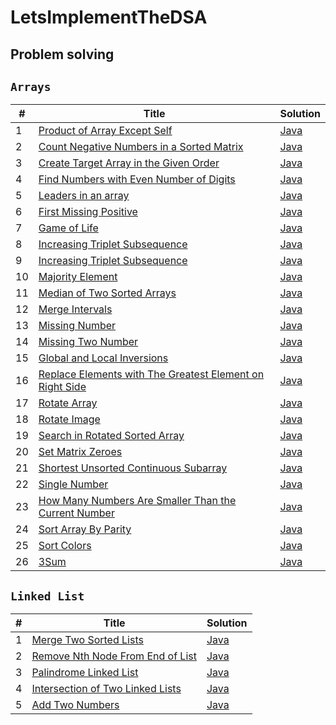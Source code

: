 # LetsImplementTheDSA

## Problem solving

## `Arrays`

| # | Title                                                                                                                                           | Solution |
|---|-------------------------------------------------------------------------------------------------------------------------------------------------| -------- |
1 | [Product of Array Except Self](https://leetcode.com/problems/product-of-array-except-self/)                                                     |   [Java](/src/main/java/com/practise/problemsolving/array/ArrayProduct.java)
2 | [Count Negative Numbers in a Sorted Matrix](https://leetcode.com/problems/count-negative-numbers-in-a-sorted-matrix/)                           |   [Java](/src/main/java/com/practise/problemsolving/array/CountNegativeNumber.java)
3 | [Create Target Array in the Given Order](https://leetcode.com/problems/create-target-array-in-the-given-order/)                                 |   [Java](/src/main/java/com/practise/problemsolving/array/CreateTargetArray.java)
4 | [Find Numbers with Even Number of Digits](https://leetcode.com/problems/find-numbers-with-even-number-of-digits/)                               |   [Java](/src/main/java/com/practise/problemsolving/array/EvenNumberOfDigits.java)
5 | [Leaders in an array](https://www.interviewbit.com/problems/leaders-in-an-array/)                                                               |   [Java](/src/main/java/com/practise/problemsolving/array/FindLeader.java)
6 | [First Missing Positive](https://leetcode.com/problems/first-missing-positive/)                                                                 |   [Java](/src/main/java/com/practise/problemsolving/array/FirstMissingPositiveInteger.java)
7 | [Game of Life](https://leetcode.com/problems/game-of-life/)                                                                                     |   [Java](/src/main/java/com/practise/problemsolving/array/GameOfLife.java)
8 | [Increasing Triplet Subsequence](https://leetcode.com/problems/increasing-triplet-subsequence/)                                                 |   [Java](/src/main/java/com/practise/problemsolving/array/IncreasingTriplet.java)
9 | [Increasing Triplet Subsequence](https://leetcode.com/problems/increasing-triplet-subsequence/)                                                 |   [Java](/src/main/java/com/practise/problemsolving/array/IncreasingTriplet.java)
10 | [Majority Element](https://leetcode.com/problems/majority-element/)                                                                             |   [Java](/src/main/java/com/practise/problemsolving/array/MajorityElement.java)
11 | [Median of Two Sorted Arrays](https://leetcode.com/problems/median-of-two-sorted-arrays/)                                                       |   [Java](/src/main/java/com/practise/problemsolving/array/MedianOfTwoSortedArray.java)
12 | [Merge Intervals](https://leetcode.com/problems/merge-intervals/)                                                                               |   [Java](/src/main/java/com/practise/problemsolving/array/MergeInterval.java)
13 | [Missing Number](https://leetcode.com/problems/missing-number/)                                                                                 |   [Java](/src/main/java/com/practise/problemsolving/array/MissingNumber.java)
14 | [Missing Two Number](https://leetcode.com/problems/missing-number/)                                                                             |   [Java](/src/main/java/com/practise/problemsolving/array/MissingTwoNumbers.java)
15 | [Global and Local Inversions](https://leetcode.com/problems/global-and-local-inversions/)                                                       |   [Java](/src/main/java/com/practise/problemsolving/array/NumberOfInversion.java)
16 | [Replace Elements with The Greatest Element on Right Side](https://leetcode.com/problems/replace-elements-with-greatest-element-on-right-side/) |   [Java](/src/main/java/com/practise/problemsolving/array/ReplaceElementWithGreatestElementWithRightSide.java)
17 | [Rotate Array](https://leetcode.com/problems/rotate-array/)                                                                                     |   [Java](/src/main/java/com/practise/problemsolving/array/RotateArrayKtimes.java)
18 | [Rotate Image](https://leetcode.com/problems/rotate-image/)                                                                                     |   [Java](/src/main/java/com/practise/problemsolving/array/RotateMatrix.java)
19 | [Search in Rotated Sorted Array](https://leetcode.com/problems/search-in-rotated-sorted-array/)                                                 |   [Java](/src/main/java/com/practise/problemsolving/array/SearchInRotatedSortedArray.java)
20 | [Set Matrix Zeroes](https://leetcode.com/problems/set-matrix-zeroes/)                                                                           |   [Java](/src/main/java/com/practise/problemsolving/array/SetMatrixZero.java)
21 | [Shortest Unsorted Continuous Subarray](https://leetcode.com/problems/shortest-unsorted-continuous-subarray/)                                   |   [Java](/src/main/java/com/practise/problemsolving/array/ShortestUnsortedContinuousSubarray.java)
22 | [Single Number](https://leetcode.com/problems/single-number/)                                                                                   |   [Java](/src/main/java/com/practise/problemsolving/array/SingleNumber.java)
23 | [How Many Numbers Are Smaller Than the Current Number](https://leetcode.com/problems/how-many-numbers-are-smaller-than-the-current-number/)     |   [Java](/src/main/java/com/practise/problemsolving/array/SmallerThanCurrentNumber.java)
24 | [Sort Array By Parity](https://leetcode.com/problems/sort-array-by-parity/)                                                                     |   [Java](/src/main/java/com/practise/problemsolving/array/SortByParity.java)
25 | [Sort Colors](https://leetcode.com/problems/sort-colors/)                                                                                       |   [Java](/src/main/java/com/practise/problemsolving/array/SortColorCode.java)
26 | [3Sum](https://leetcode.com/problems/3sum/)                                                                                                     |   [Java](/src/main/java/com/practise/problemsolving/array/ThreeSum.java)


## `Linked List`

| # | Title                                                                                                                                           | Solution |
|---|-------------------------------------------------------------------------------------------------------------------------------------------------| -------- |
1 | [Merge Two Sorted Lists](https://leetcode.com/problems/merge-two-sorted-lists/)                                                     |   [Java](src/main/java/com/practise/problemsolving/linkedlist/SSLProblems.java)
2 | [Remove Nth Node From End of List](https://leetcode.com/problems/remove-nth-node-from-end-of-list/)                                                     |   [Java](src/main/java/com/practise/problemsolving/linkedlist/SSLProblems.java)
3 | [Palindrome Linked List](https://leetcode.com/problems/palindrome-linked-list/)                                                     |   [Java](src/main/java/com/practise/problemsolving/linkedlist/SSLProblems.java)
4 | [Intersection of Two Linked Lists](https://leetcode.com/problems/intersection-of-two-linked-lists/)                                                     |   [Java](src/main/java/com/practise/problemsolving/linkedlist/SSLProblems.java)
5 | [Add Two Numbers](https://leetcode.com/problems/add-two-numbers/)                                                     |   [Java](src/main/java/com/practise/problemsolving/linkedlist/SSLProblems.java)



